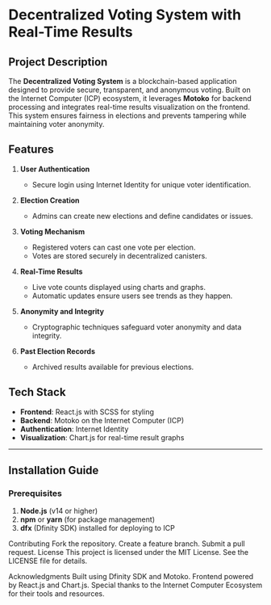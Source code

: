 # Decentralized Voting System with Real-Time Results

## Project Description
The **Decentralized Voting System** is a blockchain-based application designed to provide secure, transparent, and anonymous voting. Built on the Internet Computer (ICP) ecosystem, it leverages **Motoko** for backend processing and integrates real-time results visualization on the frontend. This system ensures fairness in elections and prevents tampering while maintaining voter anonymity.


## Features
1. **User Authentication**
   - Secure login using Internet Identity for unique voter identification.

2. **Election Creation**
   - Admins can create new elections and define candidates or issues.

3. **Voting Mechanism**
   - Registered voters can cast one vote per election.
   - Votes are stored securely in decentralized canisters.

4. **Real-Time Results**
   - Live vote counts displayed using charts and graphs.
   - Automatic updates ensure users see trends as they happen.

5. **Anonymity and Integrity**
   - Cryptographic techniques safeguard voter anonymity and data integrity.

6. **Past Election Records**
   - Archived results available for previous elections.


## Tech Stack
- **Frontend**: React.js with SCSS for styling
- **Backend**: Motoko on the Internet Computer (ICP)
- **Authentication**: Internet Identity
- **Visualization**: Chart.js for real-time result graphs

---

## Installation Guide

### Prerequisites
1. **Node.js** (v14 or higher)
2. **npm** or **yarn** (for package management)
3. **dfx** (Dfinity SDK) installed for deploying to ICP

Contributing
Fork the repository.
Create a feature branch.
Submit a pull request.
License
This project is licensed under the MIT License. See the LICENSE file for details.

Acknowledgments
Built using Dfinity SDK and Motoko.
Frontend powered by React.js and Chart.js.
Special thanks to the Internet Computer Ecosystem for their tools and resources.

